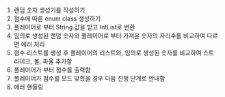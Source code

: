
1. 랜덤 숫자 생성기를 작성하기
2. 점수에 따른 enum class 생성하기
3. 플레이어로 부터 String 값을 받고 IntList로 변환
4. 임의로 생성된 랜덤 숫자와 플레이어로 부터 가져온 숫자의 자리수를 비교하여 다르면 에러 처리
5. 점수 리스트를 생성 후 플레이어의 리스트와, 임의로 생성된 숫자를 비교하여 스트라이크, 볼, 파울 추가함
6. 플레이어가 부터 점수를 출력함
7. 플레이어가 점수를 모드 맞췄을 경우 다음 진행 단계로 안내함
8. 에러 핸들링
